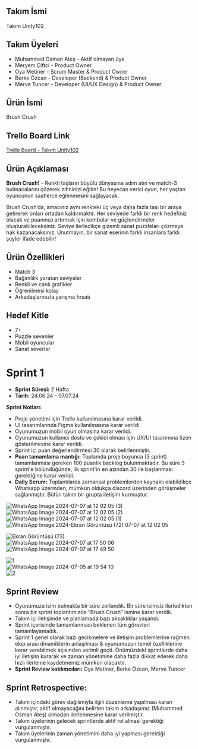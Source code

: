 ## Takım İsmi
Takım Unity102

## Takım Üyeleri
* Muhammed Osman Ateş - Aktif olmayan üye  
* Meryem Çiftci - Product Owner  
* Oya Metiner - Scrum Master & Product Owner  
* Berke Özcan - Developer (Backend) & Product Owner  
* Merve Tuncer - Developer (UI/UX Design) & Product Owner  

## Ürün İsmi
Brush Crush

## Trello Board Link
[Trello Board - Takım Unity102](https://trello.com/b/Mcl8IgeS/bootcamp102)

## Ürün Açıklaması
**Brush Crush!** - Renkli taşların büyülü dünyasına adım atın ve match-3 bulmacalarını çözerek zihninizi eğitin! Bu heyecan verici oyun, her yaştan oyuncunun saatlerce eğlenmesini sağlayacak.

Brush Crush’da, amacınız aynı renkteki üç veya daha fazla taşı bir araya getirerek onları ortadan kaldırmaktır. Her seviyede farklı bir renk hedefiniz olacak ve puanınızı artırmak için kombolar ve güçlendirmeler oluşturabileceksiniz. Seviye ilerledikçe gizemli sanat puzzleları çözmeye hak kazanacaksınız. Unutmayın, bir sanat eserinin farklı insanlara farklı şeyler ifade edebilir!

## Ürün Özellikleri
* Match 3  
* Bağımlılık yaratan seviyeler  
* Renkli ve canlı grafikler  
* Öğrenilmesi kolay  
* Arkadaşlarınızla yarışma fırsatı

## Hedef Kitle
* 7+  
* Puzzle sevenler  
* Mobil oyuncular  
* Sanat severler  

# Sprint 1
* **Sprint Süresi:** 2 Hafta
* **Tarih:** 24.06.24 - 07.07.24

**Sprint Notları:**
* Proje yönetimi için Trello kullanılmasına karar verildi.
* UI tasarımlarında Figma kullanılmasına karar verildi.
* Oyunumuzun mobil oyun olmasına karar verildi.
* Oyunumuzun kullanıcı dostu ve çekici olması için UX/UI tasarımına özen gösterilmesine karar verildi.
* Sprint içi puan değerlendirmesi 30 olarak belirlenmiştir.
* **Puan tamamlama mantığı:** Toplamda proje boyunca (3 sprint) tamamlanması gereken 100 puanlık backlog bulunmaktadır. Bu süre 3 sprint'e bölündüğünde, ilk sprint'in en azından 30 ile başlanması gerektiğine karar verildi.
* **Daily Scrum:** Toplantılarda zamansal problemlerden kaynaklı olabildikçe Whatsapp üzerinden, mümkün oldukça discord üzerinden görüşmeler sağlanmıştır. Bütün takım bir grupta iletişim kurmuştur.

![WhatsApp Image 2024-07-07 at 12 02 05 (3)](https://github.com/oyam3t/Bootcamp_102/assets/154666832/da21bfa8-f40f-47e8-8143-8763e041b9e8)  
![WhatsApp Image 2024-07-07 at 12 02 05 (2)](https://github.com/oyam3t/Bootcamp_102/assets/154666832/0554fe55-824d-48b0-965c-5fa8d42420ce)  
![WhatsApp Image 2024-07-07 at 12 02 05 (1)](https://github.com/oyam3t/Bootcamp_102/assets/154666832/177ae380-1c43-4de4-884f-493c1c855840)  
![WhatsApp Image 2024-![Ekran Görüntüsü (72)](https://github.com/oyam3t/Bootcamp_102/assets/154666832/d8255a96-83a2-471f-aadd-de9d9a5288a8)  
07-07 at 12 02 05](https://github.com/oyam3t/Bootcamp_102/assets/154666832/e6a5bfd1-b608-4135-b77b-dd4f348b6799)  

![Ekran Görüntüsü (73)](https://github.com/oyam3t/Bootcamp_102/assets/154666832/32827b4e-9c5a-484d-984c-94d61467baf1)  
![WhatsApp Image 2024-07-07 at 17 50 06](https://github.com/oyam3t/Bootcamp_102/assets/154666832/d863c42d-56f3-4da9-a609-68718aa5e271)  
![WhatsApp Image 2024-07-07 at 17 49 50](https://github.com/oyam3t/Bootcamp_102/assets/154666832/5011e689-606d-408c-a886-0bd8e79d30dd)  

![1](https://github.com/oyam3t/Bootcamp_102/assets/154666832/d525dbca-0900-429a-a202-0e7d56052d18)  
![WhatsApp Image 2024-07-05 at 19 54 10](https://github.com/oyam3t/Bootcamp_102/assets/154666832/ce0fa7ca-89f0-498e-8a31-129c5c228f0d)  
![2](https://github.com/oyam3t/Bootcamp_102/assets/154666832/3eb8cdd1-154a-4a71-83e7-e22655d22382)  

## Sprint Review
* Oyunumuza isim bulmakta bir süre zorlandık. Bir süre isimsiz ilerledikten sonra bir sprint toplantımızda “Brush Crush” ismine karar verdik.
* Takım içi iletişimde ve planlamada bazı aksaklıklar yaşandı.
* Sprint içerisinde tamamlanması beklenen tüm görevleri tamamlayamadık.
* Sprint 1 genel olarak bazı gecikmelere ve iletişim problemlerine rağmen ekip arası dinamiklerin anlaşılması & oyunumuzun temel özelliklerine karar verebilmek açısından verimli geçti. Önümüzdeki sprintlerde daha iyi iletişim kurarak ve zaman yönetimine daha fazla dikkat ederek daha hızlı ilerleme kaydetmemiz mümkün olacaktır.
* **Sprint Review katılımcıları:** Oya Metiner, Berke Özcan, Merve Tuncer

## Sprint Retrospective:
* Takım içindeki görev dağılımıyla ilgili düzenleme yapılması kararı alınmıştır, aktif olmayacağını belirten takım arkadaşımız (Muhammed Osman Ateş) olmadan ilerlenmesine karar verilmiştir.
* Takım üyelerinin gelecek sprintlerde aktif rol alması gerektiği vurgulanmıştır.
* Takım üyelerinin zaman yönetimini daha iyi yapması gerektiği vurgulanmıştır.

